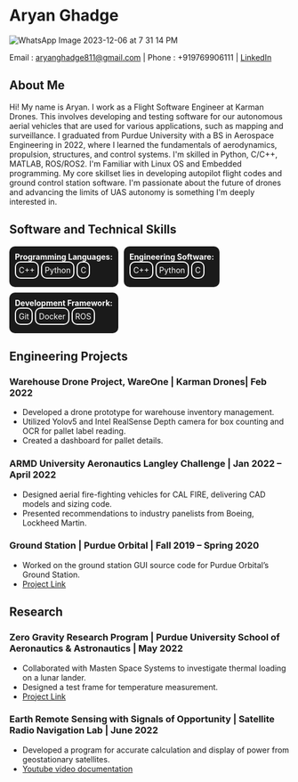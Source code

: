 # Aryan Ghadge

![WhatsApp Image 2023-12-06 at 7 31 14 PM](https://github.com/aryanghadge/aryanghadge.github.io/assets/150444246/f8640d1b-fc89-49b2-9711-5f1d146e2901)

Email : aryanghadge811@gmail.com | Phone : +919769906111 | [LinkedIn](https://www.linkedin.com/in/aryan-ghadge-b0012a192/) 

## About Me
Hi! My name is Aryan. I work as a Flight Software Engineer at Karman Drones. This involves developing and testing software for our autonomous aerial vehicles that are used for various applications, such as mapping and surveillance.
I graduated from Purdue University with a BS in Aerospace Engineering in 2022, where I learned the fundamentals of aerodynamics, propulsion, structures, and control systems. 
I'm skilled in Python, C/C++, MATLAB, ROS/ROS2. I'm Familiar with Linux OS and Embedded programming. My core skillset lies in developing autopilot flight codes and ground control station software. 
I'm passionate about the future of drones and advancing the limits of UAS autonomy is something I'm deeply interested in. 


## Software and Technical Skills

<div style="display: flex; flex-wrap: wrap; gap: 10px;">

  <div style="background-color: #1a1a1a; color: white; padding: 10px; border-radius: 10px;">
    <strong>Programming Languages:</strong><br>
    <div style="border: 2px solid #ffffff; border-radius: 10px; padding: 5px; display: inline-block; margin-bottom: 5px;">C++</div>
    <div style="border: 2px solid #ffffff; border-radius: 10px; padding: 5px; display: inline-block; margin-bottom: 5px;">Python</div>
    <div style="border: 2px solid #ffffff; border-radius: 10px; padding: 5px; display: inline-block; margin-bottom: 5px;">C</div>
  </div>

  <div style="background-color: #1a1a1a; color: white; padding: 10px; border-radius: 10px;">
    <strong>Engineering Software:</strong><br>
    <div style="border: 2px solid #ffffff; border-radius: 10px; padding: 5px; display: inline-block; margin-bottom: 5px;">C++</div>
    <div style="border: 2px solid #ffffff; border-radius: 10px; padding: 5px; display: inline-block; margin-bottom: 5px;">Python</div>
    <div style="border: 2px solid #ffffff; border-radius: 10px; padding: 5px; display: inline-block; margin-bottom: 5px;">C</div>
  </div>

  <div style="background-color: #1a1a1a; color: white; padding: 10px; border-radius: 10px;">
    <strong>Development Framework:</strong><br>
    <div style="border: 2px solid #ffffff; border-radius: 10px; padding: 5px; display: inline-block; margin-bottom: 5px;">Git</div>
    <div style="border: 2px solid #ffffff; border-radius: 10px; padding: 5px; display: inline-block; margin-bottom: 5px;">Docker</div>
    <div style="border: 2px solid #ffffff; border-radius: 10px; padding: 5px; display: inline-block; margin-bottom: 5px;">ROS</div>
  </div>


</div>

## Engineering Projects

### Warehouse Drone Project, WareOne | Karman Drones| Feb 2022

- Developed a drone prototype for warehouse inventory management.
- Utilized Yolov5 and Intel RealSense Depth camera for box counting and OCR for pallet label reading.
- Created a dashboard for pallet details.

### ARMD University Aeronautics Langley Challenge | Jan 2022 – April 2022

- Designed aerial fire-fighting vehicles for CAL FIRE, delivering CAD models and sizing code.
- Presented recommendations to industry panelists from Boeing, Lockheed Martin.

### Ground Station | Purdue Orbital | Fall 2019 – Spring 2020

- Worked on the ground station GUI source code for Purdue Orbital’s Ground Station.
- [Project Link](https://github.com/purdue-orbital/ground-station-GUI)

## Research

### Zero Gravity Research Program | Purdue University School of Aeronautics & Astronautics | May 2022

- Collaborated with Masten Space Systems to investigate thermal loading on a lunar lander.
- Designed a test frame for temperature measurement.
- [Project Link](https://tinyurl.com/3kszw5xk)

### Earth Remote Sensing with Signals of Opportunity | Satellite Radio Navigation Lab | June 2022

- Developed a program for accurate calculation and display of power from geostationary satellites.
- [Youtube video documentation](https://tinyurl.com/59ctrnnr)


